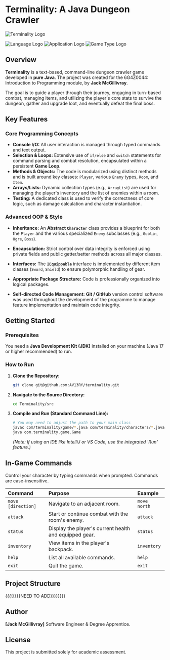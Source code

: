 # Terminality: A Java Dungeon Crawler

![Terminality Logo](https://i.vgy.me/GBzj6O.png)


![Language Logo](https://img.shields.io/badge/Language-Java-blue)
![Application Logo](https://img.shields.io/badge/Type-Console%20Application-orange)
![Game Type Logo](https://img.shields.io/badge/Style-Text%20Based%20RPG-green)

## Overview

**Terminality** is a text-based, command-line dungeon crawler game developed in **pure Java**. The project was created for the 6G4Z0044: Introduction to Programming module, by **Jack McGillivray**.

The goal is to guide a player through their journey, engaging in turn-based combat, managing items, and utilizing the player's core stats to survive the dungeon, gather and upgrade loot, and eventually defeat the final boss.

## Key Features

### Core Programming Concepts

* **Console I/O:** All user interaction is managed through typed commands and text output.
* **Selection & Loops:** Extensive use of `if/else` and `switch` statements for command parsing and combat resolution, encapsulated within a persistent **Game Loop**.
* **Methods & Objects:** The code is modularized using distinct methods and is built around key classes: `Player`, various `Enemy` types, `Room`, and `Item`.
* **Arrays/Lists:** Dynamic collection types (e.g., `ArrayList`) are used for managing the player's inventory and the list of enemies within a room.
* **Testing:** A dedicated class is used to verify the correctness of core logic, such as damage calculation and character instantiation.

### Advanced OOP & Style

* **Inheritance:** An **Abstract `Character`** class provides a blueprint for both the `Player` and the various specialized `Enemy` subclasses (e.g., `Goblin`, `Ogre`, `Boss`).
* **Encapsulation:** Strict control over data integrity is enforced using private fields and public getter/setter methods across all major classes.
* **Interfaces:** The **`IEquippable`** interface is implemented by different item classes (`Sword`, `Shield`) to ensure polymorphic handling of gear.
* **Appropriate Package Structure:** Code is professionally organized into logical packages.

* **Self-directed Code Management:** **Git / GitHub** version control software was used throughout the development of the programme to manage feature implementation and maintain code integrity.

## Getting Started

### Prerequisites

You need a **Java Development Kit (JDK)** installed on your machine (Java 17 or higher recommended) to run.

### How to Run

1.  **Clone the Repository:**
    ```bash
    git clone git@github.com:AV13RY/terminality.git
    ```
2.  **Navigate to the Source Directory:**
    ```bash
    cd Terminality/src
    ```
3.  **Compile and Run (Standard Command Line):**
    ```bash
    # You may need to adjust the path to your main class
    javac com/terminality/game/*.java com/terminality/characters/*.java com/terminality/world/*.java
    java com.terminality.game.Game
    ```
    *(Note: If using an IDE like IntelliJ or VS Code, use the integrated 'Run' feature.)*

## In-Game Commands

Control your character by typing commands when prompted. Commands are case-insensitive.

| Command | Purpose | Example |
| :--- | :--- | :--- |
| `move [direction]` | Navigate to an adjacent room. | `move north` |
| `attack` | Start or continue combat with the room's enemy. | `attack` |
| `status` | Display the player's current health and equipped gear. | `status` |
| `inventory` | View items in the player's backpack. | `inventory` |
| `help` | List all available commands. | `help` |
| `exit` | Quit the game. | `exit` |

## Project Structure

{{{{{{{{NEED TO ADD}}}}}}}}
## Author

**[Jack McGillivray]**
Software Engineer & Degree Apprentice.

## License

This project is submitted solely for academic assessment.
